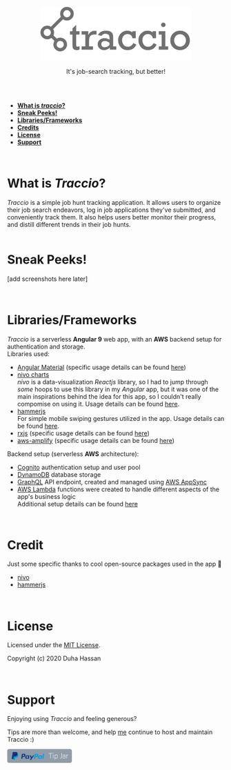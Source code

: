 <p align="center"><a href="https://traccio.app" style="display: block; text-align: center;" alt="traccio logo"><img width="350px" src="./src/assets/logo_traccio@2x.png"/></a></p>

<p align="center">It's job-search tracking, but better!</p><br><br>

- **[What is *traccio*?](#what-is-traccio)**<br>
- **[Sneak Peeks!](#sneak-peeks)**<br>
- **[Libraries/Frameworks](#librariesframeworks)**<br>
- **[Credits](#credit)**<br>
- **[License](#license)**<br>
- **[Support](#support)**<br>
<br>

What is *Traccio*?
===

*Traccio* is a simple job hunt tracking application. It allows users to organize their job search endeavors, log in job applications they've submitted, and conveniently track them. It also helps users better monitor their progress, and distill different trends in their job hunts.
<br>
<br>

Sneak Peeks!
===
[add screenshots here later]

<br>

Libraries/Frameworks
===
*Traccio* is a serverless **Angular 9** web app, with an **AWS** backend setup for authentication and storage.<br>
Libraries used:
- [Angular Material](https://material.angular.io/) (specific usage details can be found [here](https://github.com/Duha-H/Traccio/wiki/Libraries-Used#angular-material))
- [nivo charts](https://nivo.rocks/) <br>
  *nivo* is a data-visualization *Reactjs* library, so I had to jump through *some* hoops to use this library in my *Angular* app, but it was one of the main inspirations behind the idea for this app, so I couldn't really compomise on using it. Usage details can be found [here](https://github.com/Duha-H/Traccio/wiki/Libraries-Used#nivo).
- [hammerjs](https://hammerjs.github.io/) <br>
  For simple mobile swiping gestures utilized in the app. Usage details can be found [here](https://github.com/Duha-H/Traccio/wiki/Libraries-Used#hammerjs).
- [rxjs](https://rxjs.dev/guide/overview) (specific usage details can be found [here](https://github.com/Duha-H/Traccio/wiki/Libraries-Used#rxjs))
- [aws-amplify](https://aws-amplify.github.io/) (specific usage details can be found [here](https://github.com/Duha-H/Traccio/wiki/Libraries-Used#amplify-framework))<br>

Backend setup (serverless **AWS** architecture):
- [Cognito](https://aws.amazon.com/cognito/) authentication setup and user pool
- [DynamoDB](https://aws.amazon.com/dynamodb/) database storage
- [GraphQL](https://aws.amazon.com/dynamodb/) API endpoint, created and managed using [AWS AppSync](https://aws.amazon.com/lambda/)<br>
- [AWS Lambda](https://aws.amazon.com/lambda/) functions were created to handle different aspects of the app's business logic<br>
Additional setup details can be found [here](https://github.com/Duha-H/Traccio/wiki/Libraries-Used#back-end)

<br>

Credit
===
Just some specific thanks to cool open-source packages used in the app :star2:
- [nivo](https://nivo.rocks/)
- [hammerjs](https://hammerjs.github.io/)

<br>

License
===
Licensed under the [MIT License](https://github.com/Duha-H/Traccio/blob/master/LICENSE.md).

Copyright (c) 2020 Duha Hassan

<br>

Support
===
Enjoying using *Traccio* and feeling generous?

Tips are more than welcome, and help [me](https://github.com/Duha-H) continue to host and maintain Traccio :)

<a href="https://paypal.me/traccioapp"><img src="./src/assets/tip_button.png" width="150px"></a>
